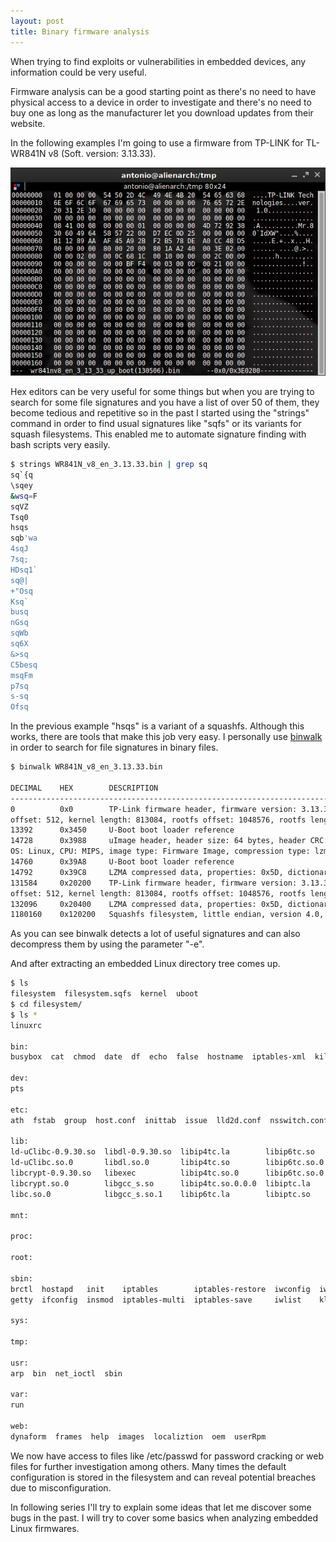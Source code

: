 ```yaml
---
layout: post
title: Binary firmware analysis
---
```


When trying to find exploits or vulnerabilities in embedded devices, any information could be very useful.

Firmware analysis can be a good starting point as there's no need to have physical access to a device in order to investigate and there's no need to buy one as long as the manufacturer let you download updates from their website.

In the following examples I'm going to use a firmware from TP-LINK for TL-WR841N v8 (Soft. version: 3.13.33).

![HexEdit](2014-06-22_HexEdit.png)

Hex editors can be very useful for some things but when you are trying to search for some file signatures and you have a list of over 50 of them, they become tedious and repetitive so in the past I started using the  "strings" command in order to find usual signatures like "sqfs" or its variants for squash filesystems. This enabled me to automate signature finding with bash scripts very easily.

```bash
$ strings WR841N_v8_en_3.13.33.bin | grep sq
sq`{q
\sqey
&wsq=F
sqVZ
Tsq0
hsqs
sqb'wa
4sqJ
7sq;
HDsq1`
sq@|
+"Osq
Ksq`
busq
nGsq
sqWb
sq6X
&>sq
C5besq
msqFm
p7sq
s-sq
Ofsq
```

In the previous example "hsqs" is a variant of a squashfs. Although this works, there are tools that make this job very easy. I personally use [binwalk](http://binwalk.org/) in order to search for file signatures in binary files.

```bash
$ binwalk WR841N_v8_en_3.13.33.bin

DECIMAL    HEX        DESCRIPTION
-------------------------------------------------------------------------------------------------------------------
0          0x0        TP-Link firmware header, firmware version: 3.13.33, image version: "ver. 1.0", product ID: 0x8410008, product version: 1, kernel load address: 0x80002000, kernel entry point: 0x801AA240, kernel 
offset: 512, kernel length: 813084, rootfs offset: 1048576, rootfs length: 2883584, bootloader offset: 0, bootloader length: 49140
13392      0x3450     U-Boot boot loader reference
14728      0x3988     uImage header, header size: 64 bytes, header CRC: 0xBA7F2047, created: Mon May  6 07:20:35 2013, image size: 34860 bytes, Data Address: 0x80010000, Entry Point: 0x80010000, data CRC: 0x263C3839, 
OS: Linux, CPU: MIPS, image type: Firmware Image, compression type: lzma, image name: "u-boot image"
14760      0x39A8     U-Boot boot loader reference
14792      0x39C8     LZMA compressed data, properties: 0x5D, dictionary size: 33554432 bytes, uncompressed size: 99104 bytes
131584     0x20200    TP-Link firmware header, firmware version: 3.13.33, image version: "ver. 1.0", product ID: 0x8410008, product version: 1, kernel load address: 0x80002000, kernel entry point: 0x801AA240, kernel 
offset: 512, kernel length: 813084, rootfs offset: 1048576, rootfs length: 2883584, bootloader offset: 0, bootloader length: 0
132096     0x20400    LZMA compressed data, properties: 0x5D, dictionary size: 33554432 bytes, uncompressed size: 2317284 bytes
1180160    0x120200   Squashfs filesystem, little endian, version 4.0, compression: lzma, size: 2652846 bytes,  537 inodes, blocksize: 131072 bytes, created: Mon May  6 07:32:12 2013
```

As you can see binwalk detects a lot of useful signatures and can also decompress them by using the parameter "-e".

And after extracting an embedded Linux directory tree comes up.

```bash
$ ls
filesystem  filesystem.sqfs  kernel  uboot
$ cd filesystem/
$ ls *
linuxrc

bin:
busybox  cat  chmod  date  df  echo  false  hostname  iptables-xml  kill  login  ls  mount  msh  ping  ps  rm  sh  true  umount

dev:
pts

etc:
ath  fstab  group  host.conf  inittab  issue  lld2d.conf  nsswitch.conf  passwd  ppp  rc.d  resolv.conf  securetty  services  shadow  wlan  wpa2  wr941n.ico

lib:
ld-uClibc-0.9.30.so  libdl-0.9.30.so  libip4tc.la        libip6tc.so        libiptc.so.0      libmsglog.so      libnsl.so.0           libresolv.so     libuClibc-0.9.30.so  libxtables.la        pkgconfig
ld-uClibc.so.0       libdl.so.0       libip4tc.so        libip6tc.so.0      libiptc.so.0.0.0  libm.so           libpthread-0.9.30.so  libresolv.so.0   libutil-0.9.30.so    libxtables.so
libcrypt-0.9.30.so   libexec          libip4tc.so.0      libip6tc.so.0.0.0  libiw.so          libm.so.0         libpthread.so         librt-0.9.30.so  libutil.so.0         libxtables.so.2
libcrypt.so.0        libgcc_s.so      libip4tc.so.0.0.0  libiptc.la         libiw.so.29       libnsl-0.9.30.so  libpthread.so.0       librt.so         libwpa_common.so     libxtables.so.2.1.0
libc.so.0            libgcc_s.so.1    libip6tc.la        libiptc.so         libm-0.9.30.so    libnsl.so         libresolv-0.9.30.so   librt.so.0       libwpa_ctrl.so       modules

mnt:

proc:

root:

sbin:
brctl  hostapd   init    iptables        iptables-restore  iwconfig  iwpriv  logread  reboot  route    tc      vconfig     wpa_supplicant
getty  ifconfig  insmod  iptables-multi  iptables-save     iwlist    klogd   lsmod    rmmod   syslogd  udhcpc  wlanconfig

sys:

tmp:

usr:
arp  bin  net_ioctl  sbin

var:
run

web:
dynaform  frames  help  images  localiztion  oem  userRpm
```

We now have access to files like /etc/passwd for password cracking or web files for further investigation among others. Many times the default configuration is stored in the filesystem and can reveal potential breaches due to misconfiguration. 

In following series I'll try to explain some ideas that let me discover some bugs in the past. I will try to cover some basics when analyzing embedded Linux firmwares.
